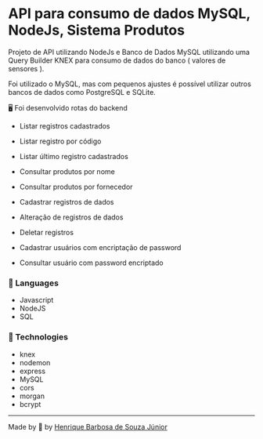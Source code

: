 # API para consumo de dados MySQL, NodeJs, Sistema Produtos

Projeto de API utilizando NodeJs e Banco de Dados MySQL utilizando uma Query Builder KNEX para consumo de dados do banco ( valores de sensores ).

 
 
  Foi utilizado o MySQL, mas com pequenos ajustes é possível utilizar outros bancos de dados como PostgreSQL e SQLite.

 
 🖥 Foi desenvolvido rotas do backend
  * Listar registros cadastrados
  * Listar registro por código
  * Listar último registro cadastrados
  * Consultar produtos por nome
  * Consultar produtos por fornecedor
  * Cadastrar registros de dados
  * Alteração de registros de dados
  * Deletar registros


  * Cadastrar usuários com encriptação de password 
  * Consultar usuário com password encriptado


 ### 📒 Languages

  * Javascript
  * NodeJS
  * SQL

 ### 📡 Technologies
 * knex
 * nodemon
 * express
 * MySQL
 * cors
 * morgan
 * bcrypt

  ---
 Made by 💙 by [Henrique Barbosa de Souza Júnior](https://github.com/HenriqueBarbosaSJr)
